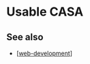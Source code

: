 # Usable CASA




## See also

- [[web-development]]



[//begin]: # "Autogenerated link references for markdown compatibility"
[web-development]: ../web-development "Web development"
[//end]: # "Autogenerated link references"